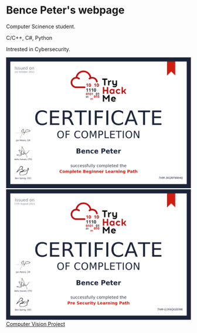 <h1>Bence Peter's webpage</h1>
<script src="https://tryhackme.com/badge/350772"></script>
<p>Computer Scinence student.</p>
<p>C/C++, C#, Python</p>
<p>Intrested in Cybersecurity.</p>
<img src="THM-3KQRFNNHKJ.png" alt="THM-Cert"/>
<img src="THM-G1R4QGEEMK.png" alt="THM-Cert"/>
<a href="https://pecneb.github.io/Biztonsagi-Kamera-Projekt/">Computer Vision Project</a>
